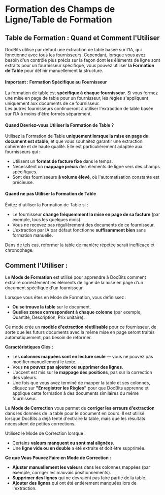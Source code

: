 # Formation des Champs de Ligne/Table de Formation

## Table de Formation : Quand et Comment l'Utiliser

DocBits utilise par défaut une extraction de table basée sur l'IA, qui fonctionne avec tous les fournisseurs. Cependant, lorsque vous avez besoin d'un contrôle plus précis sur la façon dont les éléments de ligne sont extraits pour un fournisseur spécifique, vous pouvez utiliser **la Formation de Table** pour définir manuellement la structure.

#### **Important : Formation Spécifique au Fournisseur**

La formation de table est **spécifique à chaque fournisseur**. Si vous formez une mise en page de table pour un fournisseur, les règles s'appliquent uniquement aux documents de ce fournisseur.\
Les autres fournisseurs continueront à utiliser l'extraction de table basée sur l'IA à moins d'être formés séparément.

#### Quand Devriez-vous Utiliser la Formation de Table ?

Utilisez la Formation de Table **uniquement lorsque la mise en page du document est stable**, et que vous souhaitez garantir une extraction cohérente et de haute qualité. Elle est particulièrement adaptée aux fournisseurs qui :

* Utilisent un **format de facture fixe** dans le temps.
* Nécessitent un **mappage précis** des éléments de ligne vers des champs spécifiques.
* Sont des fournisseurs **à volume élevé**, où l'automatisation constante est précieuse.

#### Quand ne pas Utiliser la Formation de Table

Évitez d'utiliser la Formation de Table si :

* Le fournisseur **change fréquemment la mise en page de sa facture** (par exemple, tous les quelques mois).
* Vous ne recevez pas régulièrement des documents de ce fournisseur.
* L'extraction par IA par défaut fonctionne **suffisamment bien** sans formation manuelle.

Dans de tels cas, reformer la table de manière répétée serait inefficace et chronophage.

## Comment l'Utiliser :

Le **Mode de Formation** est utilisé pour apprendre à DocBits comment extraire correctement les éléments de ligne de la mise en page d'un document spécifique d'un fournisseur.

Lorsque vous êtes en Mode de Formation, vous définissez :

* **Où se trouve la table** sur le document.
* **Quelles zones correspondent à chaque colonne** (par exemple, Quantité, Description, Prix unitaire).

Ce mode crée un **modèle d'extraction réutilisable** pour ce fournisseur, de sorte que les futurs documents avec la même mise en page seront traités automatiquement, pas besoin de reformer.

**Caractéristiques Clés :**

* Les **colonnes mappées sont en lecture seule** — vous ne pouvez pas modifier manuellement le texte.
* Vous **ne pouvez pas ajouter ou supprimer des lignes**.
* L'accent est mis sur **le mappage des positions**, pas sur la correction des valeurs.
* Une fois que vous avez terminé de mapper la table et ses colonnes, cliquez sur **"Enregistrer les Règles"** pour que DocBits apprenne et applique cette formation à des documents similaires du même fournisseur.

Le **Mode de Correction** vous permet de **corriger les erreurs d'extraction** dans les données de la table pour le document en cours. Il est utilisé lorsque DocBits a déjà tenté d'extraire la table, mais que les résultats nécessitent de petites corrections.

Utilisez le Mode de Correction lorsque :

* Certains **valeurs manquent ou sont mal alignées**.
* Une **ligne vide ou en double** a été extraite et doit être supprimée.

**Ce que Vous Pouvez Faire en Mode de Correction :**

* **Ajuster manuellement les valeurs** dans les colonnes mappées (par exemple, corriger les mauvais positionnements).
* **Supprimer des lignes** qui ne devraient pas faire partie de la table.
* **Ajouter des lignes** qui ont été entièrement manquées lors de l'extraction.
